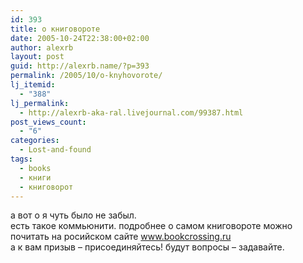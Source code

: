 ```yaml
---
id: 393
title: о книговороте
date: 2005-10-24T22:38:00+02:00
author: alexrb
layout: post
guid: http://alexrb.name/?p=393
permalink: /2005/10/o-knyhovorote/
lj_itemid:
  - "388"
lj_permalink:
  - http://alexrb-aka-ral.livejournal.com/99387.html
post_views_count:
  - "6"
categories:
  - Lost-and-found
tags:
  - books
  - книги
  - книговорот
---
```

а вот о <lj comm="bookcrossing_ua"> я чуть было не забыл.  
есть такое коммьюнити. подробнее о самом книговороте можно почитать на росийском сайте www.bookcrossing.ru  
а к вам призыв &#8211; присоединяйтесь! будут вопросы &#8211; задавайте.